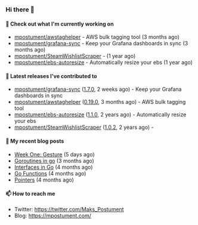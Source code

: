 ### Hi there 👋

#### 👷 Check out what I'm currently working on

- [mpostument/awstaghelper](https://github.com/mpostument/awstaghelper) - AWS bulk tagging tool (3 months ago)
- [mpostument/grafana-sync](https://github.com/mpostument/grafana-sync) - Keep your Grafana dashboards in sync (3 months ago)
- [mpostument/SteamWishlistScraper](https://github.com/mpostument/SteamWishlistScraper) -  (1 year ago)
- [mpostument/ebs-autoresize](https://github.com/mpostument/ebs-autoresize) - Automatically resize your ebs (1 year ago)

#### 🔭 Latest releases I've contributed to

- [mpostument/grafana-sync](https://github.com/mpostument/grafana-sync) ([1.7.0](https://github.com/mpostument/grafana-sync/releases/tag/1.7.0), 2 weeks ago) - Keep your Grafana dashboards in sync
- [mpostument/awstaghelper](https://github.com/mpostument/awstaghelper) ([0.19.0](https://github.com/mpostument/awstaghelper/releases/tag/0.19.0), 3 months ago) - AWS bulk tagging tool
- [mpostument/ebs-autoresize](https://github.com/mpostument/ebs-autoresize) ([1.1.0](https://github.com/mpostument/ebs-autoresize/releases/tag/1.1.0), 2 years ago) - Automatically resize your ebs
- [mpostument/SteamWishlistScraper](https://github.com/mpostument/SteamWishlistScraper) ([1.0.2](https://github.com/mpostument/SteamWishlistScraper/releases/tag/1.0.2), 2 years ago) - 

#### 📜 My recent blog posts

- [Week One: Gesture](https://mpostument.com/drawing/figure_drawing/week_one_gesture/) (5 days ago)
- [Goroutines in go](https://mpostument.com/programming/golang/basics/go-routines/) (3 months ago)
- [Interfaces in Go](https://mpostument.com/programming/golang/basics/go-interfaces/) (4 months ago)
- [Go Functions](https://mpostument.com/programming/golang/basics/go-functions/) (4 months ago)
- [Pointers](https://mpostument.com/programming/golang/basics/go-pointers/) (4 months ago)

#### 📫 How to reach me

- Twitter: https://twitter.com/Maks_Postument
- Blog: https://mpostument.com/
